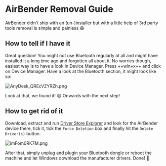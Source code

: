 # AirBender Removal Guide

AirBender didn't ship with an (un-)installer but with a little help of 3rd party tools removal is simple and painless 😃

## How to tell if I have it

Great question! You might not use Bluetooth regularly at all and might have installed it a long time ago and forgotten all about it. No worries though, easiest way is to have a look in Device Manager. Press ++win+x++ and click on Device Manager. Have a look at the Bluetooth section, it might look like so:

![AnyDesk_QREcVZYRZh.png](/images/AnyDesk_QREcVZYRZh.png)

Look at that, we found it! 😄 Onwards with the next step!

## How to get rid of it

Download, extract and run [Driver Store Explorer](https://github.com/lostindark/DriverStoreExplorer/releases/latest) and look for the AirBender device there, tick it, tick the `Force Deletion` box and finally hit the `Delete Driver(s)` button.

![imFom0RK7M.png](/images/imFom0RK7M.png)

After that, simply unplug and plugin your Bluetooth dongle or reboot the machine and let Windows download the manufacturer drivers. Done! 🎉
